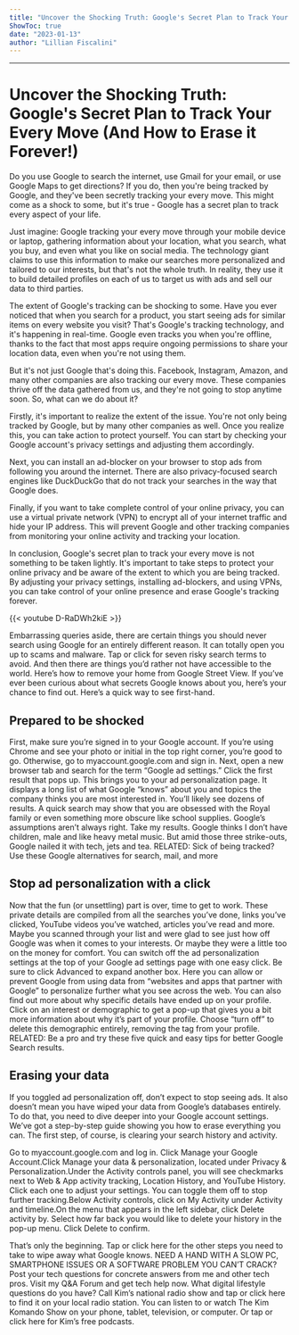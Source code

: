 ```yaml
---
title: "Uncover the Shocking Truth: Google's Secret Plan to Track Your Every Move (And How to Erase it Forever!)"
ShowToc: true 
date: "2023-01-13"
author: "Lillian Fiscalini"
---
```

*****
# Uncover the Shocking Truth: Google's Secret Plan to Track Your Every Move (And How to Erase it Forever!)

Do you use Google to search the internet, use Gmail for your email, or use Google Maps to get directions? If you do, then you're being tracked by Google, and they've been secretly tracking your every move. This might come as a shock to some, but it's true - Google has a secret plan to track every aspect of your life.

Just imagine: Google tracking your every move through your mobile device or laptop, gathering information about your location, what you search, what you buy, and even what you like on social media. The technology giant claims to use this information to make our searches more personalized and tailored to our interests, but that's not the whole truth. In reality, they use it to build detailed profiles on each of us to target us with ads and sell our data to third parties.

The extent of Google's tracking can be shocking to some. Have you ever noticed that when you search for a product, you start seeing ads for similar items on every website you visit? That's Google's tracking technology, and it's happening in real-time. Google even tracks you when you're offline, thanks to the fact that most apps require ongoing permissions to share your location data, even when you're not using them.

But it's not just Google that's doing this. Facebook, Instagram, Amazon, and many other companies are also tracking our every move. These companies thrive off the data gathered from us, and they're not going to stop anytime soon. So, what can we do about it?

Firstly, it's important to realize the extent of the issue. You're not only being tracked by Google, but by many other companies as well. Once you realize this, you can take action to protect yourself. You can start by checking your Google account's privacy settings and adjusting them accordingly.

Next, you can install an ad-blocker on your browser to stop ads from following you around the internet. There are also privacy-focused search engines like DuckDuckGo that do not track your searches in the way that Google does.

Finally, if you want to take complete control of your online privacy, you can use a virtual private network (VPN) to encrypt all of your internet traffic and hide your IP address. This will prevent Google and other tracking companies from monitoring your online activity and tracking your location.

In conclusion, Google's secret plan to track your every move is not something to be taken lightly. It's important to take steps to protect your online privacy and be aware of the extent to which you are being tracked. By adjusting your privacy settings, installing ad-blockers, and using VPNs, you can take control of your online presence and erase Google's tracking forever.

{{< youtube D-RaDWh2kiE >}} 



Embarrassing queries aside, there are certain things you should never search using Google for an entirely different reason. It can totally open you up to scams and malware. Tap or click for seven risky search terms to avoid.
And then there are things you’d rather not have accessible to the world. Here’s how to remove your home from Google Street View.
If you’ve ever been curious about what secrets Google knows about you, here’s your chance to find out. Here’s a quick way to see first-hand. 

 
## Prepared to be shocked


First, make sure you’re signed in to your Google account. If you’re using Chrome and see your photo or initial in the top right corner, you’re good to go. Otherwise, go to myaccount.google.com and sign in.
Next, open a new browser tab and search for the term “Google ad settings.”
Click the first result that pops up. This brings you to your ad personalization page. It displays a long list of what Google “knows” about you and topics the company thinks you are most interested in.
You’ll likely see dozens of results. A quick search may show that you are obsessed with the Royal family or even something more obscure like school supplies.
Google’s assumptions aren’t always right. Take my results. Google thinks I don’t have children, male and like heavy metal music. But amid those three strike-outs, Google nailed it with tech, jets and tea.
RELATED: Sick of being tracked? Use these Google alternatives for search, mail, and more 

 
## Stop ad personalization with a click


Now that the fun (or unsettling) part is over, time to get to work. These private details are compiled from all the searches you’ve done, links you’ve clicked, YouTube videos you’ve watched, articles you’ve read and more.
Maybe you scanned through your list and were glad to see just how off Google was when it comes to your interests. Or maybe they were a little too on the money for comfort.
You can switch off the ad personalization settings at the top of your Google ad settings page with one easy click. Be sure to click Advanced to expand another box. Here you can allow or prevent Google from using data from “websites and apps that partner with Google” to personalize further what you see across the web.
You can also find out more about why specific details have ended up on your profile.
Click on an interest or demographic to get a pop-up that gives you a bit more information about why it’s part of your profile. Choose “turn off” to delete this demographic entirely, removing the tag from your profile.
RELATED: Be a pro and try these five quick and easy tips for better Google Search results.

 
## Erasing your data


If you toggled ad personalization off, don’t expect to stop seeing ads. It also doesn’t mean you have wiped your data from Google’s databases entirely. To do that, you need to dive deeper into your Google account settings. We’ve got a step-by-step guide showing you how to erase everything you can.
The first step, of course, is clearing your search history and activity.

 
Go to myaccount.google.com and log in. Click Manage your Google Account.Click Manage your data & personalization, located under Privacy & Personalization.Under the Activity controls panel, you will see checkmarks next to Web & App activity tracking, Location History, and YouTube History. Click each one to adjust your settings. You can toggle them off to stop further tracking.Below Activity controls, click on My Activity under Activity and timeline.On the menu that appears in the left sidebar, click Delete activity by. Select how far back you would like to delete your history in the pop-up menu. Click Delete to confirm.


That’s only the beginning. Tap or click here for the other steps you need to take to wipe away what Google knows.
NEED A HAND WITH A SLOW PC, SMARTPHONE ISSUES OR A SOFTWARE PROBLEM YOU CAN’T CRACK? Post your tech questions for concrete answers from me and other tech pros. Visit my Q&A Forum and get tech help now.
What digital lifestyle questions do you have? Call Kim’s national radio show and tap or click here to find it on your local radio station. You can listen to or watch The Kim Komando Show on your phone, tablet, television, or computer. Or tap or click here for Kim’s free podcasts.





